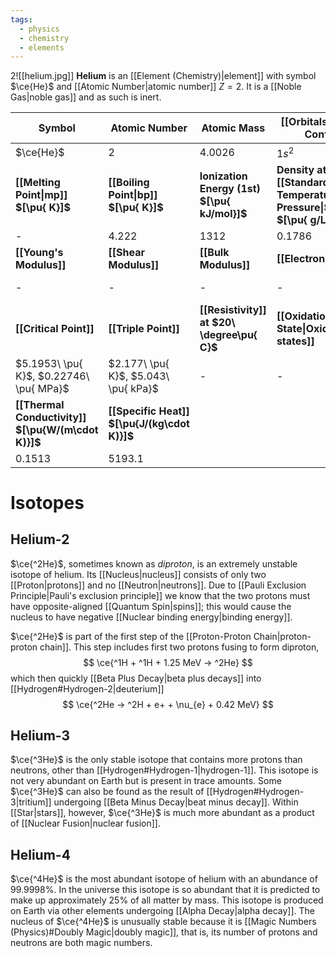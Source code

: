 ```yaml
---
tags:
  - physics
  - chemistry
  - elements
---
```

2![[helium.jpg]]
**Helium** is an [[Element (Chemistry)|element]] with symbol $\ce{He}$ and [[Atomic Number|atomic number]] $Z=2$. It is a [[Noble Gas|noble gas]] and as such is inert.

| **Symbol**                                         | **Atomic Number**                            | **Atomic Mass**                              | **[[Orbitals\|Electron Config.]]**                                       | **Phase**                                  |
| -------------------------------------------------- | -------------------------------------------- | -------------------------------------------- | ------------------------------------------------------------------------ | ------------------------------------------ |
| $\ce{He}$                                          | $2$                                          | $4.0026$                                     | $1s^2$                                                                   | gas                                        |
| **[[Melting Point\|mp]] $[\pu{ K}]$**              | **[[Boiling Point\|bp]] $[\pu{ K}]$**        | **Ionization Energy (1st) $[\pu{ kJ/mol}]$** | **Density at [[Standard Temperature and Pressure\|STP]] $[\pu{ g/L }]$** | **Atomic Radius**                          |
| -                                                  | $4.222$                                      | $1312$                                       | $0.1786$                                                                 | $31$                                       |
| **[[Young's Modulus]]**                            | **[[Shear Modulus]]**                        | **[[Bulk Modulus]]**                         | **[[Electronegativity]]**                                                | **Main [[Isotope\|Isotopes]]**             |
| -                                                  | -                                            | -                                            | -                                                                        | $\ce{^3He}:0.0002\%$ $\ce{^4He}:99.9998\%$ |
| **[[Critical Point]]**                             | **[[Triple Point]]**                         | **[[Resistivity]] at $20\ \degree\pu{ C}$**  | **[[Oxidation State\|Oxidation states]]**                                | **[[Electron Affinity]]**                  |
| $5.1953\ \pu{ K}$, $0.22746\ \pu{ MPa}$            | $2.177\ \pu{ K}$, $5.043\ \pu{ kPa}$         | -                                            | -                                                                        | $-48\ \pu{ kJ/mol }$ $-0.5\ \pu{ eV}$      |
| **[[Thermal Conductivity]] $[\pu{W/(m\cdot K)}]$** | **[[Specific Heat]] $[\pu{J/(kg\cdot K)}]$** |                                              |                                                                          |                                            |
| $0.1513$                                           | $5193.1$                                     |                                              |                                                                          |                                            |

# Isotopes
## Helium-2
$\ce{^2He}$, sometimes known as  *diproton*, is an extremely unstable isotope of helium. Its [[Nucleus|nucleus]] consists of only two [[Proton|protons]] and no [[Neutron|neutrons]]. Due to [[Pauli Exclusion Principle|Pauli's exclusion principle]] we know that the two protons must have opposite-aligned [[Quantum Spin|spins]]; this would cause the nucleus to have negative [[Nuclear binding energy|binding energy]].

$\ce{^2He}$ is part of the first step of the [[Proton-Proton Chain|proton-proton chain]]. This step includes first two protons fusing to form diproton,
$$
\ce{^1H + ^1H + 1.25 MeV -> ^2He}
$$
which then quickly [[Beta Plus Decay|beta plus decays]] into [[Hydrogen#Hydrogen-2|deuterium]]
$$
\ce{^2He -> ^2H + e+ + \nu_{e} + 0.42 MeV}
$$
## Helium-3
$\ce{^3He}$ is the only stable isotope that contains more protons than neutrons, other than [[Hydrogen#Hydrogen-1|hydrogen-1]]. This isotope is not very abundant on Earth but is present in trace amounts. Some $\ce{^3He}$ can also be found as the result of [[Hydrogen#Hydrogen-3|tritium]] undergoing [[Beta Minus Decay|beat minus decay]]. Within [[Star|stars]], however, $\ce{^3He}$ is much more abundant as a product of [[Nuclear Fusion|nuclear fusion]]. 
## Helium-4
$\ce{^4He}$ is the most abundant isotope of helium with an abundance of $99.9998\%$. In the universe this isotope is so abundant that it is predicted to make up approximately $25\%$ of all matter by mass. This isotope is produced on Earth via other elements undergoing [[Alpha Decay|alpha decay]]. The nucleus of $\ce{^4He}$ is unusually stable because it is [[Magic Numbers (Physics)#Doubly Magic|doubly magic]], that is, its number of protons and neutrons are both magic numbers.
